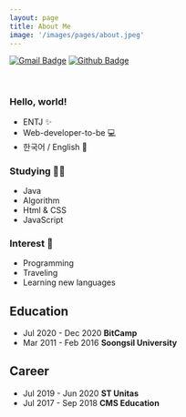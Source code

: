 ```yaml
---
layout: page
title: About Me
image: '/images/pages/about.jpeg'
---
```


[![Gmail Badge](https://img.shields.io/badge/Gmail-d14836?style=flat-square&logo=Gmail&logoColor=white&link=mailto:younny418@gmail.com)](mailto:younny418@gmail.com)
[![Github Badge](https://img.shields.io/badge/-Github-black?style=flat-square&logo=0E9648&link=https://github.com/jiyounyou/)](https://github.com/jiyounyou)

<br>  
  
### Hello, world!  
- ENTJ ✨
- Web-developer-to-be 💻
- 한국어 / English 💬 

### Studying ✍🏻
- Java
- Algorithm
- Html & CSS
- JavaScript

### Interest 👀
- Programming
- Traveling 
- Learning new languages

## Education
- Jul 2020 - Dec 2020 **BitCamp**
- Mar 2011 - Feb 2016 **Soongsil University**

## Career
- Jul 2019 - Jun 2020 **ST Unitas**
- Jul 2017 - Sep 2018 **CMS Education**